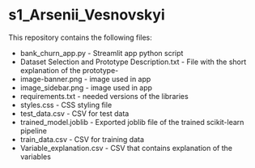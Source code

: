 # s1_Arsenii_Vesnovskyi

This repository contains the following files:
- bank_churn_app.py - Streamlit app python script
- Dataset Selection and Prototype Description.txt - File with the short explanation of the prototype-
- image-banner.png - image used in app
- image_sidebar.png - image used in app
- requirements.txt - needed versions of the libraries
- styles.css - CSS styling file
- test_data.csv - CSV for test data
- trained_model.joblib - Exported joblib file of the trained scikit-learn pipeline
- train_data.csv - CSV for training data
- Variable_explanation.csv - CSV that contains explanation of the variables
